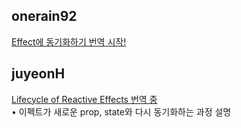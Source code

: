 <h2>onerain92</h2><a href="https://www.notion.so/study66/Synchronizing-with-Effects-55b4ac2643ef42468200ee9206dd4271?pvs=4#c882aedee79049b8bd069a32269449de">Effect에 동기화하기 번역 시작!</a><h2>juyeonH</h2><a href="https://www.notion.so/study66/Lifecycle-of-Reactive-Effects-35fa0f6b7b7c489397fdd593d41dd406?pvs=4#f1488bd28104413092e67c202328a903">Lifecycle of Reactive Effects 번역 중</a><br>• 이펙트가 새로운 prop, state와 다시 동기화하는 과정 설명